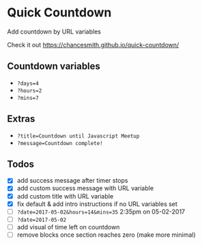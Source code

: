 # Quick Countdown
Add countdown by URL variables

Check it out
https://chancesmith.github.io/quick-countdown/

## Countdown variables
- `?days=4`
- `?hours=2`
- `?mins=7`

## Extras
- `?title=Countdown until Javascript Meetup`
- `?message=Countdown complete!`

## Todos
- [X] add success message after timer stops
- [X] add custom success message with URL variable
- [X] add custom title with URL variable
- [X] fix default & add intro instructions if no URL variables set
- [ ] `?date=2017-05-02&hours=14&mins=35` 2:35pm on 05-02-2017
- [ ] `?date=2017-05-02`
- [ ] add visual of time left on countdown
- [ ] remove blocks once section reaches zero (make more minimal)
